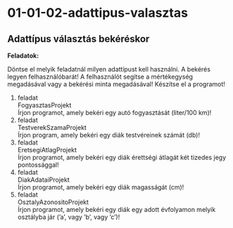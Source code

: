 # 01-01-02-adattipus-valasztas
## Adattípus választás bekéréskor
**Feladatok:**

Döntse el melyik feladatnál milyen adattípust kell használni. A bekérés legyen felhasználóbarát! A felhasználót segítse a mértékegység megadásával vagy a bekérési minta megadásával! Készítse el a programot!

1. feladat  
FogyasztasProjekt    
Írjon programot, amely bekéri egy autó fogyasztását (liter/100 km)! 
2. feladat   
TestverekSzamaProjekt    
Írjon program, amely bekéri egy diák testvéreinek számát (db)!   
3. feladat   
EretsegiAtlagProjekt   
Írjon programot, amely bekéri egy diák érettségi átlagát két tizedes jegy pontossággal!   
4. feladat   
DiakAdataiProjekt   
Írjon programot, amely bekéri egy diák magasságát (cm)!   
5. feladat   
OsztalyAzonositoProjekt   
Írjon programot, amely bekéri egy diák egy adott évfolyamon melyik osztályba jár (’a’, vagy ’b’, vagy ’c’)!   
